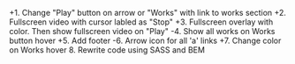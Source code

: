 +1. Change "Play" button on arrow or "Works" with link to works section
+2. Fullscreen video with cursor labled as "Stop"
+3. Fullscreen overlay with color. Then show fullscreen video on "Play"
-4. Show all works on Works button hover
+5. Add footer
-6. Arrow icon for all 'a' links
+7. Change color on Works hover
8. Rewrite code using SASS and BEM
